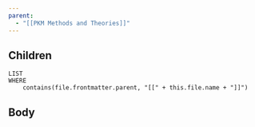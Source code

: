 ```yaml
---
parent:
  - "[[PKM Methods and Theories]]"
---
```


## Children

```dataview
LIST
WHERE
	contains(file.frontmatter.parent, "[[" + this.file.name + "]]")
```

## Body

